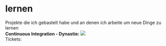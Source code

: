 # lernen
Projekte die ich gebastelt habe und an denen ich arbeite um neue Dinge zu lernen
<br>
<strong>Continuous Integration - Dynastie:</strong> 
<a href="https://travis-ci.org/mohadipe/lernen"><img src="https://travis-ci.org/mohadipe/lernen.svg?branch=master" style="max-width:100%;">
</a>
<br>
<string>Tickets:</strong><a href="https://trello.com/b/kXxmjbbQ/dynastie"></a>